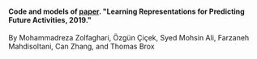 #### Code and models of [paper](https://arxiv.org/). "Learning Representations for Predicting Future Activities, 2019." 
 By Mohammadreza Zolfaghari, Özgün Çiçek, Syed Mohsin Ali, Farzaneh Mahdisoltani, Can Zhang, and Thomas Brox

